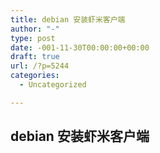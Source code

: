 ```yaml
---
title: debian 安装虾米客户端
author: "-"
type: post
date: -001-11-30T00:00:00+00:00
draft: true
url: /?p=5244
categories:
  - Uncategorized

---
```

## debian 安装虾米客户端
